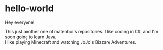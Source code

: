 # hello-world

Hey everyone!

This just another one of matenboi's repositories.  I like coding in C#, and I'm soon going to learn Java.  
I like playing Minecraft and watching JoJo's Bizzare Adventures.  

